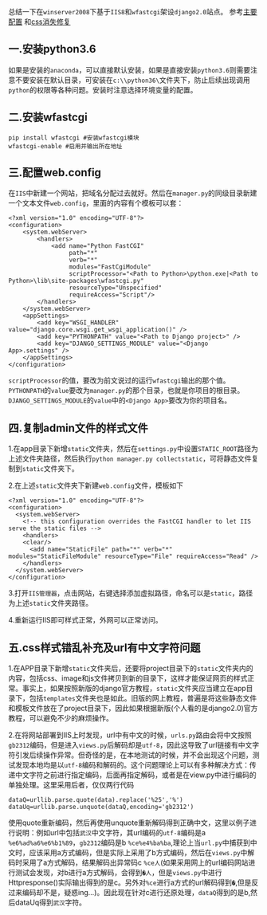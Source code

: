 总结一下在`winserver2008`下基于`IIS8`和`wfastcgi`架设`django2.0`站点。
参考[主要配置]( https://blog.csdn.net/gzlaiyonghao/article/details/70243639) 和[css消失修复](https://blog.csdn.net/qq_18075613/article/details/56970016) 

## 一.安装python3.6

如果是安装的`anaconda`，可以直接默认安装，如果是直接安装`python3.6`则需要注意不要安装在默认目录，可安装在`c:\\python36\`文件夹下，防止后续出现调用`python`的权限等各种问题。安装时注意选择环境变量的配置。

## 二.安装wfastcgi
    
    pip install wfastcgi #安装wfastcgi模块  
    wfastcgi-enable #启用并输出所在地址
    
## 三.配置web.config

在`IIS`中新建一个网站，把域名分配过去就好。然后在`manager.py`的同级目录新建一个文本文件`web.config`，里面的内容有个模板可以套：

    <?xml version="1.0" encoding="UTF-8"?>
    <configuration>
        <system.webServer>
            <handlers>
                <add name="Python FastCGI" 
                     path="*" 
                     verb="*" 
                     modules="FastCgiModule" 
                     scriptProcessor="<Path to Python>\python.exe|<Path to Python>\lib\site-packages\wfastcgi.py" 
                     resourceType="Unspecified" 
                     requireAccess="Script"/>
            </handlers>
        </system.webServer>
        <appSettings>
            <add key="WSGI_HANDLER" value="django.core.wsgi.get_wsgi_application()" />
            <add key="PYTHONPATH" value="<Path to Django project>" />
            <add key="DJANGO_SETTINGS_MODULE" value="<Django App>.settings" />
        </appSettings>
    </configuration>

`scriptProcessor`的值，要改为前文说过的运行`wfastcgi`输出的那个值。`PYTHONPATH`的`value`要改为`manager.py`的那个目录，也就是你项目的根目录。`DJANGO_SETTINGS_MODULE`的`value`中的`<Django App>`要改为你的项目名。

## 四.复制admin文件的样式文件

1.在app目录下新增`static`文件夹，然后在`settings.py`中设置`STATIC_ROOT`路径为上述文件夹路径，然后执行`python manager.py collectstatic`，可将静态文件复制到`static`文件夹下。

2.在上述`static`文件夹下新建`web.config`文件，模板如下

    <?xml version="1.0" encoding="UTF-8"?>  
    <configuration>  
      <system.webServer>  
        <!-- this configuration overrides the FastCGI handler to let IIS serve the static files -->  
        <handlers>  
        <clear/>  
          <add name="StaticFile" path="*" verb="*" modules="StaticFileModule" resourceType="File" requireAccess="Read" />  
        </handlers>  
      </system.webServer>  
    </configuration>  
    
3.打开`IIS管理器`，点击网站，右键选择添加虚拟路径，命名可以是`static`，路径为上述`static`文件夹路径。

4.重新运行IIS即可样式正常，外网可以正常访问。

## 五.css样式错乱补充及url有中文字符问题

1.在APP目录下新增`static`文件夹后，还要将project目录下的`static`文件夹内的内容，包括css、image和js文件拷贝到新的目录下，这样才能保证网页的样式正常。事实上，如果按照新版的django官方教程，`static`文件夹应当建立在app目录下，包括`templates`文件夹也是如此。旧版的网上教程，普遍是将这些静态文件和模板文件放在了project目录下，因此如果根据新版(个人看的是django2.0)官方教程，可以避免不少的麻烦操作。

2.在将网站部署到IIS上时发现，url中有中文的时候，`urls.py`路由会将中文按照`gb2312`编码，但是进入`views.py`后解码却是`utf-8`，因此这导致了url链接有中文字符引发后续操作异常。但奇怪的是，在本地测试的时候，并不会出现这个问题，测试发现本地均是以`utf-8`编码和解码的。这个问题理论上可以有多种解决方式：传递中文字符之前进行指定编码，后面再指定解码，或者是在view.py中进行编码的单独处理。这里采用后者，仅仅两行代码

    dataQ=urllib.parse.quote(data).replace('%25','%')
    dataUq=urllib.parse.unquote(dataQ,encoding='gb2312')

使用quote重新编码，然后再使用unquote重新解码得到正确中文，这里以例子进行说明：例如url中包括`武汉`中文字符，其url编码的`utf-8`编码是a `%e6%ad%a6%e6%b1%89`，`gb2312`编码是b `%ce%e4%ba%ba`,理论上当`url.py`中捕获到中文时，应该采用a方式编码，但是实际上采用了b方式编码，然后在`views.py`中解码时采用了a方式解码，结果解码出异常码c `%ce人`(如果采用网上的url编码网站进行测试会发现，对b进行a方式解码，会得到`�人`，但是`views.py`中进行Httpresponse()实际输出得到的是c。另外对`%ce`进行a方式的url解码得到`�`,但是反过来编码却不是，疑惑ing...)。因此现在针对c进行还原处理，`dataQ`得到的是b,然后dataUq得到`武汉`字符。
